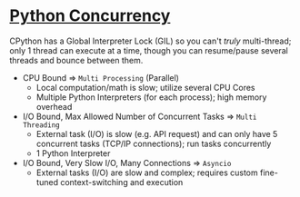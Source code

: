 # [Python Concurrency](http://masnun.rocks/2016/10/06/async-python-the-different-forms-of-concurrency/)

CPython has a Global Interpreter Lock (GIL) so you can't _truly_ multi-thread; only 1 thread can execute at a time, though you can resume/pause several threads and bounce between them.

- CPU Bound => `Multi Processing` (Parallel)
    - Local computation/math is slow; utilize several CPU Cores
    - Multiple Python Interpreters (for each process); high memory overhead
- I/O Bound, Max Allowed Number of Concurrent Tasks  => `Multi Threading`
    - External task (I/O) is slow (e.g. API request) and can only have 5 concurrent tasks (TCP/IP connections); run tasks concurrently
    - 1 Python Interpreter
- I/O Bound, Very Slow I/O, Many Connections => `Asyncio`
    - External tasks (I/O) are slow and complex; requires custom fine-tuned context-switching and execution
